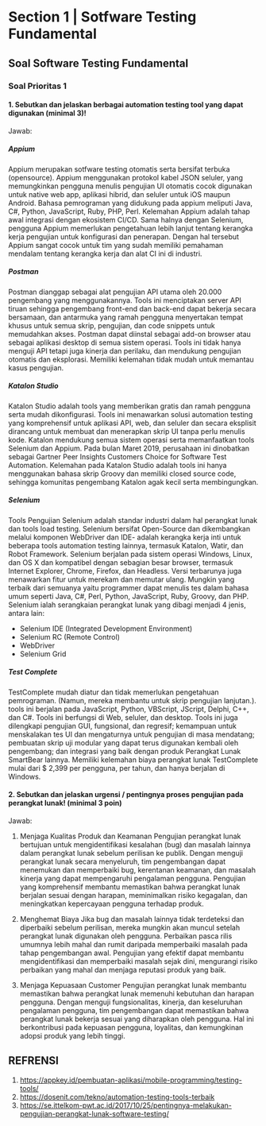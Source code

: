 # Section 1 | Sotfware Testing Fundamental

## Soal Software Testing Fundamental

### **Soal Prioritas 1**
#### 1. Sebutkan dan jelaskan berbagai automation testing tool yang dapat digunakan (minimal 3)!

Jawab:
##### Appium
Appium merupakan sotfware testing otomatis serta bersifat terbuka (opensource). Appium menggunakan protokol kabel JSON seluler, yang memungkinkan pengguna menulis pengujian UI otomatis cocok digunakan untuk native web app, aplikasi hibrid, dan seluler untuk iOS maupun Android. Bahasa pemrograman yang didukung pada appium meliputi Java, C#, Python, JavaScript, Ruby, PHP, Perl. Kelemahan Appium adalah tahap awal integrasi dengan ekosistem CI/CD. Sama halnya dengan Selenium, pengguna Appium memerlukan pengetahuan lebih lanjut tentang kerangka kerja pengujian untuk konfigurasi dan penerapan. Dengan hal tersebut Appium sangat cocok untuk tim yang sudah memiliki pemahaman mendalam tentang kerangka kerja dan alat CI ini di industri.

##### Postman
Postman dianggap sebagai alat pengujian API utama oleh 20.000 pengembang yang menggunakannya. Tools ini menciptakan server API tiruan sehingga pengembang front-end dan back-end dapat bekerja secara bersamaan, dan antarmuka yang ramah pengguna menyertakan tempat khusus untuk semua skrip, pengujian, dan code snippets untuk memudahkan akses. Postman dapat diinstal sebagai add-on browser atau sebagai aplikasi desktop di semua sistem operasi. Tools ini tidak hanya menguji API tetapi juga kinerja dan perilaku, dan mendukung pengujian otomatis dan eksplorasi. Memiliki kelemahan tidak mudah untuk memantau kasus pengujian.

##### Katalon Studio
Katalon Studio adalah tools yang memberikan gratis dan ramah pengguna serta mudah dikonfigurasi. Tools ini menawarkan solusi automation testing yang komprehensif untuk aplikasi API, web, dan seluler dan secara eksplisit dirancang untuk membuat dan menerapkan skrip UI tanpa perlu menulis kode. Katalon mendukung semua sistem operasi serta memanfaatkan tools Selenium dan Appium. Pada bulan Maret 2019, perusahaan ini dinobatkan sebagai Gartner Peer Insights Customers Choice for Software Test Automation. Kelemahan pada Katalon Studio adalah tools ini hanya menggunakan bahasa skrip Groovy dan memiliki closed source code, sehingga komunitas pengembang Katalon agak kecil serta membingungkan.

##### Selenium
Tools Pengujian Selenium adalah standar industri dalam hal perangkat lunak dan tools load testing. Selenium bersifat Open-Source dan dikembangkan melalui komponen WebDriver dan IDE- adalah kerangka kerja inti untuk beberapa tools automation testing lainnya, termasuk Katalon, Watir, dan Robot Framework. Selenium berjalan pada sistem operasi Windows, Linux, dan OS X dan kompatibel dengan sebagian besar browser, termasuk Internet Explorer, Chrome, Firefox, dan Headless. Versi terbarunya juga menawarkan fitur untuk merekam dan memutar ulang. Mungkin yang terbaik dari semuanya yaitu programmer dapat menulis tes dalam bahasa umum seperti Java, C#, Perl, Python, JavaScript, Ruby, Groovy, dan PHP. Selenium ialah serangkaian perangkat lunak yang dibagi menjadi 4 jenis, antara lain:  
- Selenium IDE (Integrated Development Environment)
- Selenium RC (Remote Control)
- WebDriver
- Selenium Grid

##### Test Complete
TestComplete mudah diatur dan tidak memerlukan pengetahuan pemrograman. (Namun, mereka membantu untuk skrip pengujian lanjutan.). tools ini berjalan pada JavaScript, Python, VBScript, JScript, Delphi, C++, dan C#. Tools ini berfungsi di Web, seluler, dan desktop. Tools ini juga dilengkapi pengujian GUI, fungsional, dan regresif; kemampuan untuk menskalakan tes UI dan mengaturnya untuk pengujian di masa mendatang; pembuatan skrip uji modular yang dapat terus digunakan kembali oleh pengembang; dan integrasi yang baik dengan produk Perangkat Lunak SmartBear lainnya. Memiliki kelemahan biaya perangkat lunak TestComplete mulai dari $ 2,399 per pengguna, per tahun, dan hanya berjalan di Windows.

#### 2. Sebutkan dan jelaskan urgensi / pentingnya proses pengujian pada perangkat lunak! (minimal 3 poin)

Jawab: 
1. Menjaga Kualitas Produk dan Keamanan
Pengujian perangkat lunak bertujuan untuk mengidentifikasi kesalahan (bug) dan masalah lainnya dalam perangkat lunak sebelum perilisan ke publik. Dengan menguji perangkat lunak secara menyeluruh, tim pengembangan dapat menemukan dan memperbaiki bug, kerentanan keamanan, dan masalah kinerja yang dapat mempengaruhi pengalaman pengguna. Pengujian yang komprehensif membantu memastikan bahwa perangkat lunak berjalan sesuai dengan harapan, meminimalkan risiko kegagalan, dan meningkatkan kepercayaan pengguna terhadap produk.

2. Menghemat Biaya
Jika bug dan masalah lainnya tidak terdeteksi dan diperbaiki sebelum perilisan, mereka mungkin akan muncul setelah perangkat lunak digunakan oleh pengguna. Perbaikan pasca rilis umumnya lebih mahal dan rumit daripada memperbaiki masalah pada tahap pengembangan awal. Pengujian yang efektif dapat membantu mengidentifikasi dan memperbaiki masalah sejak dini, mengurangi risiko perbaikan yang mahal dan menjaga reputasi produk yang baik.

3. Menjaga Kepuasaan Customer
Pengujian perangkat lunak membantu memastikan bahwa perangkat lunak memenuhi kebutuhan dan harapan pengguna. Dengan menguji fungsionalitas, kinerja, dan keseluruhan pengalaman pengguna, tim pengembangan dapat memastikan bahwa perangkat lunak bekerja sesuai yang diharapkan oleh pengguna. Hal ini berkontribusi pada kepuasan pengguna, loyalitas, dan kemungkinan adopsi produk yang lebih tinggi.
























## REFRENSI
1. https://appkey.id/pembuatan-aplikasi/mobile-programming/testing-tools/ 
1. https://dosenit.com/tekno/automation-testing-tools-terbaik 
1. https://se.ittelkom-pwt.ac.id/2017/10/25/pentingnya-melakukan-pengujian-perangkat-lunak-software-testing/ 